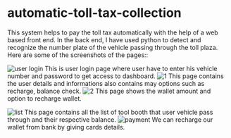 # automatic-toll-tax-collection
This system helps to pay the toll tax automatically with the help of a web based front end. In the back end, I have used python to detect and recognize the number plate of the vehicle passing through the toll plaza.
Here are some of the screenshots of the pages::

![user login](https://user-images.githubusercontent.com/42029302/121296759-c95d6b80-c90e-11eb-96d3-5cf00247091f.jpeg)
This is user login page where user have to enter his vehicle number and password to get access to dashboard.
![1](https://user-images.githubusercontent.com/42029302/121296804-de39ff00-c90e-11eb-8330-4ec64f3acdcd.jpeg)
This page contains the user details and informations also contains may options such as recharge, balance check.
![2](https://user-images.githubusercontent.com/42029302/121296739-c1053080-c90e-11eb-9da4-f5764100b4ee.jpeg)
This page shows the wallet amount and option to recharge wallet.

![list](https://user-images.githubusercontent.com/42029302/121296745-c4002100-c90e-11eb-8155-380a40cc9bd9.jpeg)
This page contains all the list of tool booth that user vehicle pass through and their respective balance.
![payment](https://user-images.githubusercontent.com/42029302/121296753-c6627b00-c90e-11eb-9036-f209c2393aa2.jpeg)
We can recharge our wallet from bank by giving cards details.
